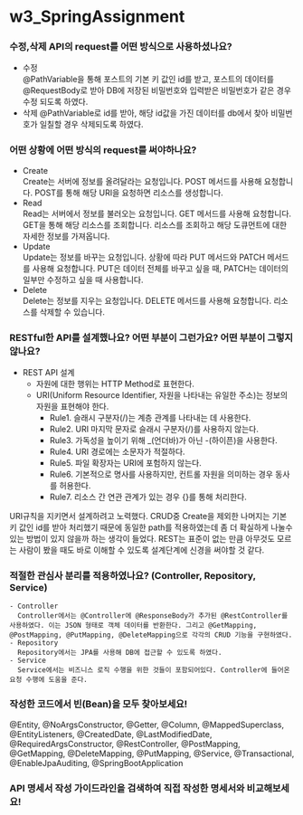 # w3_SpringAssignment

### 수정,삭제 API의 request를 어떤 방식으로 사용하셨나요?
  - 수정  
     @PathVariable을 통해 포스트의 기본 키 값인 id를 받고, 포스트의 데이터를 @RequestBody로 받아  DB에 저장된 비밀번호와 입력받은 비밀번호가 같은 경우 수정 되도록 하였다.
  - 삭제
     @PathVariable로 id를 받아, 해당 id값을 가진 데이터를 db에서 찾아 비밀번호가 일칠할 경우 삭제되도록 하였다.

### 어떤 상황에 어떤 방식의 request를 써야하나요?
   - Create  
     Create는 서버에 정보를 올려달라는 요청입니다. POST 메서드를 사용해 요청합니다.
     POST를 통해 해당 URI을 요청하면 리소스를 생성합니다.
   - Read  
     Read는 서버에서 정보를 불러오는 요청입니다. GET 메서드를 사용해 요청합니다. GET을 통해 해당 리소스를 조회합니다. 리소스를 조회하고 해당 도큐먼트에 대한 자세한 정보를 가져옵니다.
   - Update  
     Update는 정보를 바꾸는 요청입니다. 상황에 따라 PUT 메서드와 PATCH 메서드를 사용해 요청합니다. PUT은 데이터 전체를 바꾸고 싶을 때, PATCH는 데이터의 일부만 수정하고 싶을 때 사용합니다.
   - Delete  
     Delete는 정보를 지우는 요청입니다. DELETE 메서드를 사용해 요청합니다. 리소스를 삭제할 수 있습니다.

### RESTful한 API를 설계했나요? 어떤 부분이 그런가요? 어떤 부분이 그렇지 않나요?

   - REST API 설계
     - 자원에 대한 행위는 HTTP Method로 표현한다.
     - URI(Uniform Resource Identifier, 자원을 나타내는 유일한 주소)는 정보의 자원을 표현해야 한다.
       - Rule1. 슬래시 구분자(/)는 계층 관계를 나타내는 데 사용한다. 
       - Rule2. URI 마지막 문자로 슬래시 구분자(/)를 사용하지 않는다.
       - Rule3. 가독성을 높이기 위해 _(언더바)가 아닌 -(하이픈)을 사용한다.
       - Rule4. URI 경로에는 소문자가 적절하다.
       - Rule5. 파일 확장자는 URI에 포험하지 않는다.
       - Rule6. 기본적으로 명사를 사용하지만, 컨트롤 자원을 의미하는 경우 동사를 허용한다.
       - Rule7. 리소스 간 연관 관계가 있는 경우 {}를 통해 처리한다.
  
   URI규칙을 지키면서 설계하려고 노력했다. CRUD중 Create을 제외한 나머지는 기본 키 값인 id를 받아 처리했기 때문에 동일한 path를 적용하였는데 좀 더 확실하게 나눌수 있는 방법이 있지 않을까 하는 생각이 들었다. REST는 표준이 없는 만큼 아무것도 모르는 사람이 봤을 때도 바로 이해할 수 있도록 설계단계에 신경을 써야할 것 같다.
   
### 적절한 관심사 분리를 적용하였나요? (Controller, Repository, Service)

    - Controller
      Controller에서는 @Controller에 @ResponseBody가 추가된 @RestController를 사용하였다. 이는 JSON 형태로 객체 데이터를 반환한다. 그리고 @GetMapping, @PostMapping, @PutMapping, @DeleteMapping으로 각각의 CRUD 기능을 구현하였다.
    - Repository
      Repository에서는 JPA를 사용해 DB에 접근할 수 있도록 하였다. 
    - Service
      Service에서는 비즈니스 로직 수행을 위한 것들이 포함되어있다. Controller에 들어온 요청 수행에 도움을 준다.

### 작성한 코드에서 빈(Bean)을 모두 찾아보세요!

@Entity,
@NoArgsConstructor,
@Getter,
@Column,
@MappedSuperclass,
@EntityListeners,
@CreatedDate,
@LastModifiedDate,
@RequiredArgsConstructor,
@RestController,
@PostMapping,
@GetMapping,
@DeleteMapping,
@PutMapping,
@Service,
@Transactional,
@EnableJpaAuditing,
@SpringBootApplication

### API 명세서 작성 가이드라인을 검색하여 직접 작성한 명세서와 비교해보세요!
 

